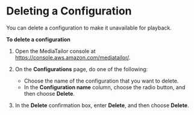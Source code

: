 # Deleting a Configuration<a name="configurations-delete"></a>

You can delete a configuration to make it unavailable for playback\.

**To delete a configuration**

1. Open the MediaTailor console at [https://console\.aws\.amazon\.com/mediatailor/](https://console.aws.amazon.com/mediatailor/)\.

1. On the **Configurations** page, do one of the following:
   + Choose the name of the configuration that you want to delete\. 
   + In the **Configuration name** column, choose the radio button, and then choose **Delete**\.

1. In the **Delete** confirmation box, enter **Delete**, and then choose **Delete**\.